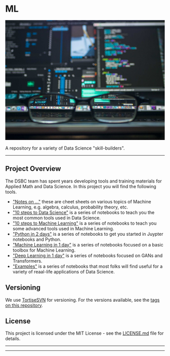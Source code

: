 # ML

![Alt Text](https://github.com/dsbc2020/ml_training/blob/master/media/glasses.jpeg "Welcome to the Machine Learning Toolbox!")

A repository for a variety of Data Science "skill-builders".


-----------------------------------------------------------------------------------

## Project Overview
The DSBC team has spent years developing tools and training materials for Applied Math and Data Science.
In this project you will find the following tools.
* ["Notes on ..."](https://github.com/dsbc2020/ml_training/tree/master/math_notes) these are cheet sheets on various topics of Machine Learning, e.g. algebra, calculus, probability theory, etc.
* ["10 steps to Data Science"](https://github.com/dsbc2020/ml_training/tree/master/notebooks/10-steps-to-DS) is a series of notebooks to teach you the most common tools used in Data Science.
* ["10 steps to Machine Learning"](https://github.com/dsbc2020/ml_training/tree/master/notebooks/10-steps-to-ML) is a series of notebooks to teach you some advanced tools used in Machine Learning. 
* ["Python in 2 days"](https://github.com/dsbc2020/ml_training/tree/master/notebooks/Python-in-2-days) is a series of notebooks to get you started in Juypter notebooks and Python.
* ["Machine Learning in 1 day"](https://github.com/dsbc2020/ml_training/tree/master/notebooks/Machine-Learning-in-1-day) is a series of notebooks focused on a basic toolbox for Machine Learning.
* ["Deep Learning in 1 day"](https://github.com/dsbc2020/ml_training/tree/master/notebooks/Deep-Learning-in-1-day)  is a series of notebooks focused on GANs and Transformers.
* ["Examples"](https://github.com/dsbc2020/ml_training/tree/master/notebooks/Examples)  is a series of notebooks that most folks will find useful for a variety of reaal-life applications of Data Science.


## Versioning
We use [TortiseSVN](https://tortoisesvn.net/) for versioning. For the versions available, see the [tags on this repository](https://github.com/your/project/tags).


## License
This project is licensed under the MIT License - see the [LICENSE.md](LICENSE.md) file for details.


-----------------------------------------------------------------------------------
-----------------------------------------------------------------------------------

[//]: # "Do single-line comments like this"

<!---
"Do multi-line comments like this"
--->
